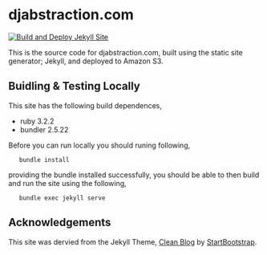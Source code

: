 # djabstraction.com

[![Build and Deploy Jekyll Site](https://github.com/devoctomy/djabstraction.com/actions/workflows/jekyll_build.yml/badge.svg)](https://github.com/devoctomy/djabstraction.com/actions/workflows/jekyll_build.yml)

This is the source code for djabstraction.com, built using the static site generator; Jekyll, and deployed to Amazon S3.

## Buidling & Testing Locally

This site has the following build dependences,

* ruby 3.2.2
* bundler 2.5.22

Before you can run locally you should runing following,

```
   bundle install
```

providing the bundle installed successfully, you should be able to then build and run the site using the following,

```
   bundle exec jekyll serve
```

## Acknowledgements

This site was dervied from the Jekyll Theme, [Clean Blog](https://startbootstrap.com/theme/clean-blog-jekyll) by [StartBootstrap](https://github.com/StartBootstrap).
